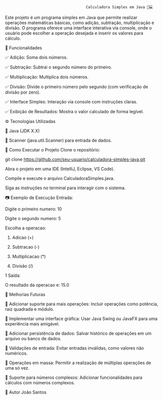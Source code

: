                                          Calculadora Simples em Java 🧮💻

Este projeto é um programa simples em Java que permite realizar operações matemáticas básicas, como adição, subtração, multiplicação e divisão. O programa oferece uma interface interativa via console, onde o usuário pode escolher a operação desejada e inserir os valores para cálculo.


📌 Funcionalidades

✅ Adição: Soma dois números.

✅ Subtração: Subtrai o segundo número do primeiro.

✅ Multiplicação: Multiplica dois números.

✅ Divisão: Divide o primeiro número pelo segundo (com verificação de divisão por zero).

✅ Interface Simples: Interação via console com instruções claras.

✅ Exibição de Resultados: Mostra o valor calculado de forma legível.


⚙️ Tecnologias Utilizadas

🔹 Java (JDK X.X)

🔹 Scanner (java.util.Scanner) para entrada de dados.


🚀 Como Executar o Projeto
Clone o repositório:

git clone https://github.com/seu-usuario/calculadora-simples-java.git

Abra o projeto em uma IDE (IntelliJ, Eclipse, VS Code).


Compile e execute o arquivo CalculadoraSimples.java.


Siga as instruções no terminal para interagir com o sistema.


📷 Exemplo de Execução
Entrada:



Digite o primeiro numero: 10

Digite o segundo numero: 5

Escolha a operacao:


1) Adicao (+)

2) Subtracao (-)

3) Multiplicacao (*)

4) Divisão (/)

1
Saída:

O resultado da operacao e: 15.0

📌 Melhorias Futuras

🔹 Adicionar suporte para mais operações: Incluir operações como potência, raiz quadrada e módulo.

🔹 Implementar uma interface gráfica: Usar Java Swing ou JavaFX para uma experiência mais amigável.

🔹 Adicionar persistência de dados: Salvar histórico de operações em um arquivo ou banco de dados.

🔹 Validações de entrada: Evitar entradas inválidas, como valores não numéricos.

🔹 Operações em massa: Permitir a realização de múltiplas operações de uma só vez.

🔹 Suporte para números complexos: Adicionar funcionalidades para cálculos com números complexos.



🔗 Autor
João Santos

